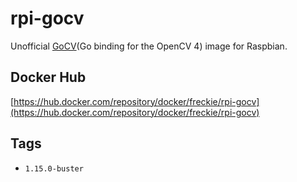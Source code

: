 # rpi-gocv
Unofficial [GoCV](https://gocv.io/)(Go binding for the OpenCV 4) image for Raspbian.

## Docker Hub
[https://hub.docker.com/repository/docker/freckie/rpi-gocv](https://hub.docker.com/repository/docker/freckie/rpi-gocv)

## Tags
- `1.15.0-buster`